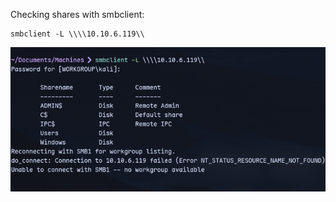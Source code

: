 Checking shares with smbclient:
```
smbclient -L \\\\10.10.6.119\\
```
![](../attachment/302765e0eb8727c662603e3038ddede7.png)


